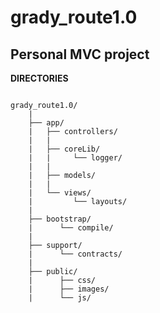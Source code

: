grady_route1.0
==============
Personal MVC project  
--
**DIRECTORIES** 
```

grady_route1.0/
    |
    ├── app/
    |   ├── controllers/
    |   |
    |   ├── coreLib/
    |   |     └── logger/
    |   |
    |   ├── models/
    |   |
    |   └── views/
    |         └── layouts/
    |
    ├── bootstrap/
    |      └── compile/
    |
    ├── support/
    |      └── contracts/
    |
    ├── public/
    |      ├── css/    
    |      ├── images/      
    |      └── js/ 

           
           
  ```
